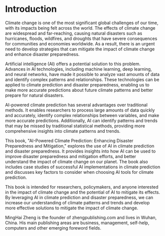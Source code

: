 # Introduction

Climate change is one of the most significant global challenges of our time, with its impacts being felt across the world. The effects of climate change are widespread and far-reaching, causing natural disasters such as hurricanes, floods, wildfires, and droughts that have severe consequences for communities and economies worldwide. As a result, there is an urgent need to develop strategies that can mitigate the impact of climate change and enhance disaster preparedness.

Artificial intelligence (AI) offers a potential solution to this problem. Advances in AI technologies, including machine learning, deep learning, and neural networks, have made it possible to analyze vast amounts of data and identify complex patterns and relationships. These technologies can be applied to climate prediction and disaster preparedness, enabling us to make more accurate predictions about future climate patterns and better prepare for natural disasters.

AI-powered climate prediction has several advantages over traditional methods. It enables researchers to process large amounts of data quickly and accurately, identify complex relationships between variables, and make more accurate predictions. Additionally, AI can identify patterns and trends that may be missed by traditional statistical methods, providing more comprehensive insights into climate patterns and trends.

This book, "AI-Powered Climate Prediction: Enhancing Disaster Preparedness and Mitigation," explores the use of AI in climate prediction and disaster preparedness. It provides insights into how AI can be used to improve disaster preparedness and mitigation efforts, and better understand the impact of climate change on our planet. The book also includes case studies of successful AI implementations in climate prediction and discusses key factors to consider when choosing AI tools for climate prediction.

This book is intended for researchers, policymakers, and anyone interested in the impact of climate change and the potential of AI to mitigate its effects. By leveraging AI in climate prediction and disaster preparedness, we can increase our understanding of climate patterns and trends and develop more effective solutions to mitigate the impact of climate change.

MingHai Zheng is the founder of zhengpublishing.com and lives in Wuhan, China. His main publishing areas are business, management, self-help, computers and other emerging foreword fields.
